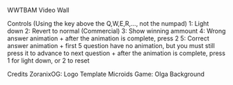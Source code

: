 WWTBAM Video Wall

Controls (Using the key above the Q,W,E,R,..., not the numpad)
  1: Light down
  2: Revert to normal (Commercial)
  3: Show winning ammount
  4: Wrong answer animation
    + after the animation is complete, press 2
  5: Correct answer animation
    + first 5 question have no animation, but you must still press it to advance to next question
    + after the animation is complete, press 1 for light down, or 2 to reset


  Credits
  ZoranixOG: Logo Template
  Microids Game: Olga Background
